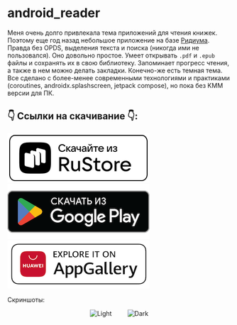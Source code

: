 # android_reader

Меня очень долго привлекала тема приложений для чтения книжек. Поэтому еще год назад небольшое приложение на базе [Ридиума](https://github.com/readium/kotlin-toolkit). 
Правда без OPDS, выделения текста и поиска (никогда ими не пользовался). Оно довольно простое. Умеет открывать `.pdf` и `.epub` файлы и сохранять их в свою библиотеку. Запоминает прогресс чтения, а также в нем можно делать закладки. Конечно-же есть темная тема. Все сделано с более-менее современными технологиями и практиками (coroutines, androidx.splashscreen, jetpack compose), но пока без KMM версии для ПК.

## 👇 Ссылки на скачивание 👇:

<p align="left">
<a href="https://apps.rustore.ru/app/me.kifio.kreader.android">
    <img src='./badges/logo-monochrome-light.png'  >
</a>
<br>
<a href="https://play.google.com/store/apps/details?id=me.kifio.kreader.android">
    <img src='./badges/google-play-badge.png'  >
</a>
<br>
<a href="https://appgallery.huawei.com/app/C110328443">
    <img src='./badges/explore-it-on-huawei-appgallery-seeklogo.png' width="320" >
</a>
</p>

Скриншоты:

<p align="center">
  <img alt="Light" src="./bookshelf.gif" width="45%" >
&nbsp; &nbsp; &nbsp; &nbsp;
  <img alt="Dark" src="./reader.gif" width="45%">
</p>
